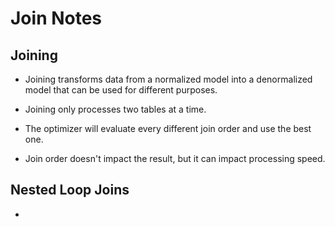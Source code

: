 # Join Notes

## Joining

- Joining transforms data from a normalized model into a denormalized model that can be used for different purposes.

- Joining only processes two tables at a time.

- The optimizer will evaluate every different join order and use the best one.

- Join order doesn't impact the result, but it can impact processing speed.

## Nested Loop Joins

- 
